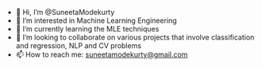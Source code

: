 - 👋 Hi, I’m @SuneetaModekurty
- 👀 I’m interested in Machine Learning Engineering
- 🌱 I’m currently learning the MLE techniques
- 💞️ I’m looking to collaborate on various projects that involve classification and regression, NLP and CV problems
- 📫 How to reach me: suneetamodekurty@gmail.com

<!---
SM2021-hue/SM2021-hue is a ✨ special ✨ repository because its `README.md` (this file) appears on your GitHub profile.
You can click the Preview link to take a look at your changes.
--->
